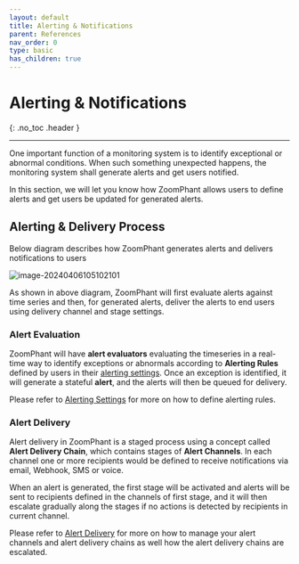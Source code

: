 ```yaml
---
layout: default
title: Alerting & Notifications
parent: References
nav_order: 0
type: basic
has_children: true
---
```


# Alerting & Notifications
{: .no_toc .header }

----
One important function of a monitoring system is to identify exceptional or abnormal conditions. When such something unexpected happens, the monitoring system shall generate alerts and get users notified. 

In this section, we will let you know how ZoomPhant allows users to define alerts and get users be updated for generated alerts.

## Alerting & Delivery Process

Below diagram describes how ZoomPhant generates alerts and delivers notifications to users

![image-20240406105102101](/Users/ning/work/zpm/zpdocs/docs/manual/01_service/image-20240406105102101.png)



As shown in above diagram, ZoomPhant will first evaluate alerts against time series and then, for generated alerts, deliver the alerts to end users using delivery channel and stage settings.

### Alert Evaluation

ZoomPhant will have **alert evaluators** evaluating the timeseries in a real-time way to identify exceptions or abnormals according to **Alerting Rules** defined by users in their [alerting settings](alert.md). Once an exception is identified, it will generate a stateful **alert**, and the alerts will then be queued for delivery.

Please refer to [Alerting Settings](alert.md) for more on how to define alerting rules.

### Alert Delivery

Alert delivery in ZoomPhant is a staged process using a concept called **Alert Delivery Chain**, which contains stages of **Alert Channels**. In each channel one or more recipients would be defined to receive notifications via email, Webhook, SMS or voice.

When an alert is generated, the first stage will be activated and alerts will be sent to recipients defined in the channels of first stage, and it will then escalate gradually along the stages if no actions is detected by recipients in current channel.

Please refer to  [Alert Delivery](delivery.md) for more on how to manage your alert channels and alert delivery chains as well how the alert delivery chains are escalated.
